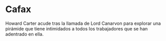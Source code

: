 # Cafax
Howard Carter acude tras la llamada de Lord Canarvon para explorar una pirámide que tiene intimidados a todos los trabajadores que se han adentrado en ella.
